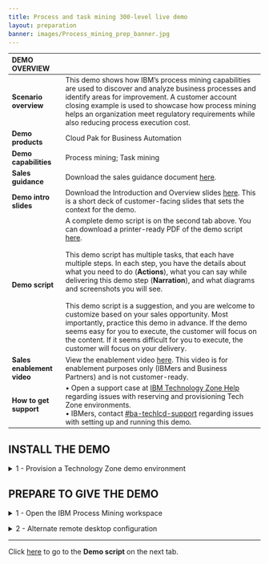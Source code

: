 ```yaml
---
title: Process and task mining 300-level live demo
layout: preparation
banner: images/Process_mining_prep_banner.jpg
---
```


<span id="top"></span>

| DEMO OVERVIEW | |
| :---         | :--- |
| **Scenario overview** | This demo shows how IBM’s process mining capabilities are used to discover and analyze business processes and identify areas for improvement. A customer account closing example is used to showcase how process mining helps an organization meet regulatory requirements while also reducing process execution cost. |
| **Demo products** | Cloud Pak for Business Automation |
| **Demo capabilities** | Process mining; Task mining |
| **Sales guidance** | Download the sales guidance document <a href="./files/Process and Task Mining Platinum Demo - Sales guidance.pdf" target="_blank" rel="noreferrer">here</a>. |
| **Demo intro slides** | Download the Introduction and Overview slides <a href="./files/Process and Task Mining Platinum Demo - Intro deck.pptx" target="_blank" rel="noreferrer">here</a>. This is a short deck of customer-facing slides that sets the context for the demo. |
| **Demo script** | A complete demo script is on the second tab above. You can download a printer-ready PDF of the demo script <a href="./files/300-Process-and-task-mining-Demo-Script.pdf" target="_blank" rel="noreferrer">here</a>. <br/><br/>This demo script has multiple tasks, that each have multiple steps. In each step, you have the details about what you need to do (**Actions**), what you can say while delivering this demo step (**Narration**), and what diagrams and screenshots you will see. <br/><br/> This demo script is a suggestion, and you are welcome to customize based on your sales opportunity. Most importantly, practice this demo in advance. If the demo seems easy for you to execute, the customer will focus on the content. If it seems difficult for you to execute, the customer will focus on your delivery. |
| **Sales enablement video** | View the enablement video <a href="https://ibm.box.com/s/pecr9b4znqurk36a3u93pcr9k3wf2yuu" target="_blank" rel="noreferrer">here</a>. This video is for enablement purposes only (IBMers and Business Partners) and is not customer-ready. |
| **How to get support** | • Open a support case at <a href="https://techzone.ibm.com/help" target="_blank" rel="noreferrer">IBM Technology Zone Help</a> regarding issues with reserving and provisioning Tech Zone environments.<br/>• IBMers, contact <a href="https://ibm.enterprise.slack.com/archives/C06HT5PHLN9" target="_blank" rel="noreferrer">#ba-techlcd-support</a>  regarding issues with setting up and running this demo. |

## **INSTALL THE DEMO**
<span id="spamID"></span>
<details markdown="1">

<summary>1 - Provision a Technology Zone demo environment</summary><br/>
1. Reserve a Technology Zone demo environment <a href="https://techzone.ibm.com/collection/process-mining-with-task-mining-demo-and-etl/environments" target="_blank" rel="noreferrer">here</a>.<br/><br/>
2. On the reservation form, be sure to select **Enable** for **VPN Access**. <br/><br/><inline-notification text="If you do not enable VPN access, you will <strong>not</strong> be able to access the Process mining workspace directly from a web browser on your local computer. "></inline-notification> <br/><img src="https://raw.githubusercontent.com/ibm-garage-tsa/platinum-demos/master/src/pages/300-business-automation-process-and-task-mining/images/prep-1.png" width="600" /><br/>
3. Wait until your reservation status is ready, and then access your Technology Zone environment using the link in the reservation email. You may also use the IBM Technology Zone’s **My Library** → **My Reservations** page. (You can either keep refreshing the **My Reservation** page or wait for a confirmation email.)<br/><img src="https://raw.githubusercontent.com/ibm-garage-tsa/platinum-demos/master/src/pages/300-business-automation-process-and-task-mining/images/prep-10.png" width="400" /><br/>

**[Go to top](#top)**

</details>

## **PREPARE TO GIVE THE DEMO**
<span id="spamID"></span>
<details markdown="1">

<summary>1 - Open the IBM Process Mining workspace</summary><br/>
Use the TechZone published services to open the IBM Process Mining workspace in a browser on your local computer:

1. Find the publish services at the top of your TechZone reservation page: <br/><img src="https://raw.githubusercontent.com/ibm-garage-tsa/platinum-demos/master/src/pages/300-business-automation-process-and-task-mining/images/Prep-1-1.png" width="800" /><br/>
2. In your local web browser, enter the Process Mining Web Client URL appended with **/signin#!** <br/><img src="https://raw.githubusercontent.com/ibm-garage-tsa/platinum-demos/master/src/pages/300-business-automation-process-and-task-mining/images/Prep-1-2.png" width="800" /><br/>
3. Sign in using **'maintenance.admin'** for the **Username** and **'IBMDem0s!'** for the **Password**. <br/><img src="https://raw.githubusercontent.com/ibm-garage-tsa/platinum-demos/master/src/pages/300-business-automation-process-and-task-mining/images/prep-11.png" width="300" /><br/>
4. From the **Process mining** workspace, click the **Account Closure** tile. <br/><img src="https://raw.githubusercontent.com/ibm-garage-tsa/platinum-demos/master/src/pages/300-business-automation-process-and-task-mining/images/Prep3.4a.png" width="800" /><br/><inline-notification text="If the <strong>Account Closure</strong> tile is not in the <strong>Recent processes</strong> list, scroll down (1) to the <strong>All processes</strong> list and click <strong>Account Closure</strong> (2)."></inline-notification> <br/><img src="https://raw.githubusercontent.com/ibm-garage-tsa/platinum-demos/master/src/pages/300-business-automation-process-and-task-mining/images/Prep3.4b.png" width="800" /><br/>
5. Click the **Manage** tab (1) and then **Data source** (2) from the left navigation panel. The **Data source** tab is now open, and you're ready to give the demo. <br/><img src="https://raw.githubusercontent.com/ibm-garage-tsa/platinum-demos/master/src/pages/300-business-automation-process-and-task-mining/images/prep-9.png" width="800" />
<br/>

**[Go to top](#top)**

</details>

<span id="altremote"></span>
<details markdown="1">

<summary>2 - Alternate remote desktop configuration</summary><br/>
1. Use **MS Remote Desktop App** (available on the Mac App Store and Microsoft Windows Apps store) to create a Remote Desktop instance using the RDP Published Service.
2. Locate the **RDP Published Services** in your reservation.
<br/><img src="https://raw.githubusercontent.com/ibm-garage-tsa/platinum-demos/master/src/pages/300-business-automation-process-and-task-mining/images/prep-published-services.png" width="800" />
3. Enter the **Published Service URL** for **PC name**.
<br/><img src="https://raw.githubusercontent.com/ibm-garage-tsa/platinum-demos/master/src/pages/300-business-automation-process-and-task-mining/images/prep-published-service-URL.png" width="800" />
4. Enter **'Administrator'** for the **Username** and **'IBMDem0s!'** for the **Password**. Click **Log in**.
<br/>

**[Go to top](#top)**

</details>

***

Click [here](/300-business-automation-process-and-task-mining/demo-script) to go to the **Demo script** on the next tab.


